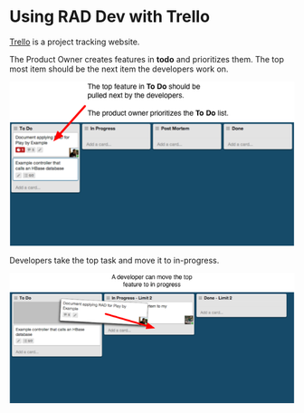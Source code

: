 # Using RAD Dev with Trello

[Trello](https://trello.com/) is a project tracking website.

The Product Owner creates features in **todo** and prioritizes them.
The top most item should be the next item the developers work on.

![Prioritize Items](//github.com/Groundworks/RAD-Development-Teams/blob/trello/img/trello-board-priority.png?raw=true)

Developers take the top task and move it to in-progress.

![Prioritize Items](//github.com/Groundworks/RAD-Development-Teams/blob/trello/img/trello-move-feature.png?raw=true)
